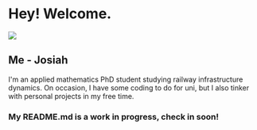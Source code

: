 # Hey! Welcome.

![](Images/Render.gif)


## Me - Josiah
I'm an applied mathematics PhD student studying railway infrastructure dynamics. On occasion, I have some coding to do for uni, but I also tinker with personal projects in my free time.


### My README.md is a work in progress, check in soon!
